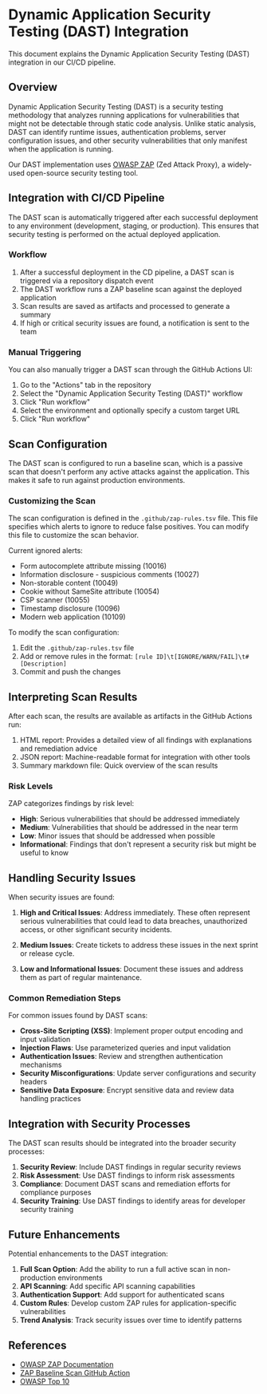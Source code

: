 # Dynamic Application Security Testing (DAST) Integration

This document explains the Dynamic Application Security Testing (DAST) integration in our CI/CD pipeline.

## Overview

Dynamic Application Security Testing (DAST) is a security testing methodology that analyzes running applications for vulnerabilities that might not be detectable through static code analysis. Unlike static analysis, DAST can identify runtime issues, authentication problems, server configuration issues, and other security vulnerabilities that only manifest when the application is running.

Our DAST implementation uses [OWASP ZAP](https://www.zaproxy.org/) (Zed Attack Proxy), a widely-used open-source security testing tool.

## Integration with CI/CD Pipeline

The DAST scan is automatically triggered after each successful deployment to any environment (development, staging, or production). This ensures that security testing is performed on the actual deployed application.

### Workflow

1. After a successful deployment in the CD pipeline, a DAST scan is triggered via a repository dispatch event
2. The DAST workflow runs a ZAP baseline scan against the deployed application
3. Scan results are saved as artifacts and processed to generate a summary
4. If high or critical security issues are found, a notification is sent to the team

### Manual Triggering

You can also manually trigger a DAST scan through the GitHub Actions UI:

1. Go to the "Actions" tab in the repository
2. Select the "Dynamic Application Security Testing (DAST)" workflow
3. Click "Run workflow"
4. Select the environment and optionally specify a custom target URL
5. Click "Run workflow"

## Scan Configuration

The DAST scan is configured to run a baseline scan, which is a passive scan that doesn't perform any active attacks against the application. This makes it safe to run against production environments.

### Customizing the Scan

The scan configuration is defined in the `.github/zap-rules.tsv` file. This file specifies which alerts to ignore to reduce false positives. You can modify this file to customize the scan behavior.

Current ignored alerts:
- Form autocomplete attribute missing (10016)
- Information disclosure - suspicious comments (10027)
- Non-storable content (10049)
- Cookie without SameSite attribute (10054)
- CSP scanner (10055)
- Timestamp disclosure (10096)
- Modern web application (10109)

To modify the scan configuration:

1. Edit the `.github/zap-rules.tsv` file
2. Add or remove rules in the format: `[rule ID]\t[IGNORE/WARN/FAIL]\t# [Description]`
3. Commit and push the changes

## Interpreting Scan Results

After each scan, the results are available as artifacts in the GitHub Actions run:

1. HTML report: Provides a detailed view of all findings with explanations and remediation advice
2. JSON report: Machine-readable format for integration with other tools
3. Summary markdown file: Quick overview of the scan results

### Risk Levels

ZAP categorizes findings by risk level:

- **High**: Serious vulnerabilities that should be addressed immediately
- **Medium**: Vulnerabilities that should be addressed in the near term
- **Low**: Minor issues that should be addressed when possible
- **Informational**: Findings that don't represent a security risk but might be useful to know

## Handling Security Issues

When security issues are found:

1. **High and Critical Issues**: Address immediately. These often represent serious vulnerabilities that could lead to data breaches, unauthorized access, or other significant security incidents.

2. **Medium Issues**: Create tickets to address these issues in the next sprint or release cycle.

3. **Low and Informational Issues**: Document these issues and address them as part of regular maintenance.

### Common Remediation Steps

For common issues found by DAST scans:

- **Cross-Site Scripting (XSS)**: Implement proper output encoding and input validation
- **Injection Flaws**: Use parameterized queries and input validation
- **Authentication Issues**: Review and strengthen authentication mechanisms
- **Security Misconfigurations**: Update server configurations and security headers
- **Sensitive Data Exposure**: Encrypt sensitive data and review data handling practices

## Integration with Security Processes

The DAST scan results should be integrated into the broader security processes:

1. **Security Review**: Include DAST findings in regular security reviews
2. **Risk Assessment**: Use DAST findings to inform risk assessments
3. **Compliance**: Document DAST scans and remediation efforts for compliance purposes
4. **Security Training**: Use DAST findings to identify areas for developer security training

## Future Enhancements

Potential enhancements to the DAST integration:

1. **Full Scan Option**: Add the ability to run a full active scan in non-production environments
2. **API Scanning**: Add specific API scanning capabilities
3. **Authentication Support**: Add support for authenticated scans
4. **Custom Rules**: Develop custom ZAP rules for application-specific vulnerabilities
5. **Trend Analysis**: Track security issues over time to identify patterns

## References

- [OWASP ZAP Documentation](https://www.zaproxy.org/docs/)
- [ZAP Baseline Scan GitHub Action](https://github.com/marketplace/actions/zap-baseline-scan)
- [OWASP Top 10](https://owasp.org/www-project-top-ten/)